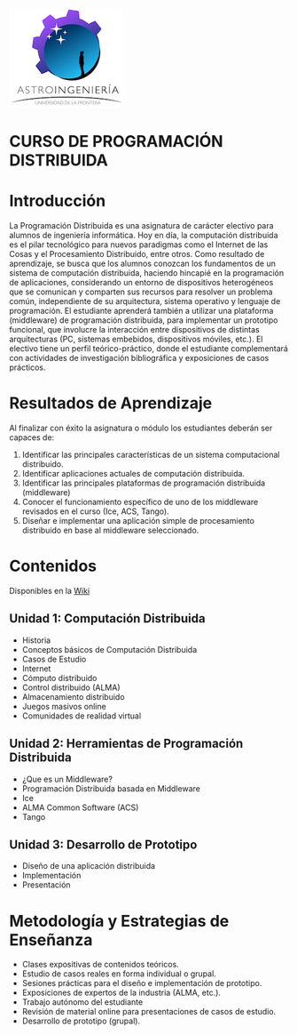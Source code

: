 

![logo](https://github.com/ASTROINGENIERIA/ASTROUFRO/blob/master/images/LogoAstroUfro_small.png)
# CURSO DE PROGRAMACIÓN DISTRIBUIDA

# Introducción

La Programación Distribuida es una asignatura de carácter electivo para alumnos de ingeniería informática. 
Hoy en día, la computación distribuida es el pilar tecnológico para nuevos paradigmas como el Internet de las Cosas y el Procesamiento Distribuido, entre otros.
Como resultado de aprendizaje, se busca que los alumnos conozcan los fundamentos de un sistema de computación distribuida, haciendo hincapié en la programación de aplicaciones, considerando un entorno de dispositivos heterogéneos que se comunican y comparten sus recursos para resolver un problema común, independiente de su arquitectura, sistema operativo y lenguaje de programación. El estudiante aprenderá también a utilizar una plataforma (middleware) de programación distribuida, para implementar un prototipo funcional, que involucre la interacción entre dispositivos de distintas arquitecturas (PC, sistemas embebidos, dispositivos móviles, etc.).
El electivo tiene un perfil teórico-práctico, donde el estudiante complementará con actividades de investigación bibliográfica y exposiciones de casos prácticos.

# Resultados de Aprendizaje
Al finalizar con éxito la asignatura o módulo los estudiantes deberán ser capaces de:

1. Identificar las principales características de un sistema computacional distribuido.
1. Identificar aplicaciones actuales de computación distribuida.
1. Identificar las principales plataformas de programación distribuida (middleware)
1. Conocer el funcionamiento específico de uno de los middleware revisados en el curso (Ice, ACS, Tango).
1. Diseñar e implementar una aplicación simple de procesamiento distribuido en base al middleware seleccionado.

# Contenidos
Disponibles en la [Wiki](https://github.com/pgaleas/CURSO-PRODIST/wiki)
## Unidad 1: Computación Distribuida
* Historia 
* Conceptos básicos de Computación Distribuida
* Casos de Estudio
 * Internet
 * Cómputo distribuido
 * Control distribuido (ALMA)‎ 
 * Almacenamiento distribuido 
 * Juegos masivos online
 * Comunidades de realidad virtual

## Unidad 2: Herramientas de Programación Distribuida 
* ¿Que es un Middleware?
* Programación Distribuida basada en Middleware
 * Ice
 * ALMA Common Software (ACS)
 * Tango

## Unidad 3:  Desarrollo de Prototipo
* Diseño de una aplicación distribuida
* Implementación
* Presentación 

# Metodología y Estrategias de Enseñanza
* Clases expositivas de contenidos teóricos.
* Estudio de casos reales en forma individual o grupal.
* Sesiones prácticas para el diseño e implementación de prototipo.
* Exposiciones de expertos de la industria (ALMA, etc.).
* Trabajo autónomo del estudiante
 * Revisión de material online para presentaciones de casos de estudio.
 * Desarrollo de prototipo (grupal).



